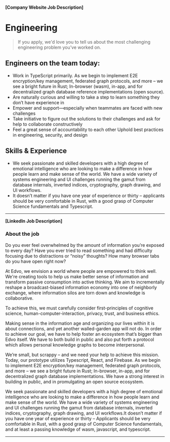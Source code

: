 **[Company Website Job Description]**

# Engineering

> If you apply, we'd love you to tell us about the most challenging engineering problem you’ve worked on.

## Engineers on the team today:

- Work in TypeScript primarily. As we begin to implement E2E encryption/key management, federated graph protocols, and more – we see a bright future in Rust; In-browser (wasm), in-app, and for decentralized graph database reference implementations (open source).
- Are naturally curious and willing to take a step to learn something they don’t have experience in
- Empower and support—especially when teammates are faced with new challenges
- Take initiative to figure out the solutions to their challenges and ask for help to collaborate constructively
- Feel a great sense of accountability to each other
  Uphold best practices in engineering, security, and design

## Skills & Experience

- We seek passionate and skilled developers with a high degree of emotional intelligence who are looking to make a difference in how people learn and make sense of the world. We have a wide variety of systems engineering and UI challenges running the gamut from database internals, inverted indices, cryptography, graph drawing, and UI workflows.
- It doesn’t matter if you have one year of experience or thirty – applicants should be very comfortable in Rust, with a good grasp of Computer Science fundamentals and Typescript.

---

**[LinkedIn Job Description]**

### About the job

Do you ever feel overwhelmed by the amount of information you’re exposed to every day? Have you ever tried to read something and had difficulty focusing due to distractions or “noisy” thoughts? How many browser tabs do you have open right now?

At Edvo, we envision a world where people are empowered to think well. We're creating tools to help us make better sense of information and transform passive consumption into active thinking. We aim to incrementally reshape a broadcast-biased information economy into one of neighborly exchange, where information silos are torn down and knowledge is collaborative.

To achieve this, we must carefully consider first-principles of cognitive science, human-computer-interaction, privacy, trust, and business ethics.

Making sense in the information age and organizing our lives within it is about connections, and yet another walled-garden app will not do. In order to achieve our goal, we have to help foster an ecosystem that’s bigger than Edvo itself. We have to both build in public and also put forth a protocol which allows personal knowledge graphs to become interpersonal.

We’re small, but scrappy – and we need your help to achieve this mission. Today, our prototype utilizes Typescript, React, and Firebase. As we begin to implement E2E encryption/key management, federated graph protocols, and more – we see a bright future in Rust; In-browser, in-app, and for decentralized graph database implementations. We have a strong interest in building in public, and in promulgating an open source ecosystem.

We seek passionate and skilled developers with a high degree of emotional intelligence who are looking to make a difference in how people learn and make sense of the world. We have a wide variety of systems engineering and UI challenges running the gamut from database internals, inverted indices, cryptography, graph drawing, and UI workflows.It doesn’t matter if you have one year of experience or thirty – Applicants should be very comfortable in Rust, with a good grasp of Computer Science fundamentals, and at least a passing knowledge of wasm, javascript, and typescript.

---
